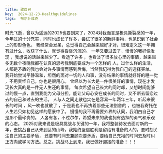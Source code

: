 ```yaml
---
title: 致自己
key:  2024-12-23-Healthguidelines
tags:  布尔什维克
---
```

时光飞逝，曾以为遥远的2025也要到来了，2024对我而言是极具撕裂感的一年，今年过的十分充实，同时也成长了许多，尝试了很多的新鲜事物，也见识到了社会上的形形色色。
我经常会发呆，总觉得自己会越来越好才对，很难定义这一年拥有过什么，收获了什么，就觉得昏昏沉沉的。
一年又要过去了，慢慢的我好像发现 ，我想说的话越来越少了。看透了许多 ，也看淡了很多放心里的事情，越来越多无数个夜晚我都在认真的思考我到底要成为一个怎样的
人，过什么样的生活，人都是矛盾的我也会对许多事情而感到后悔，当然我记得为我自己的选择买单。
我开始尝试平静温和，坦然的面对一切的人和事，没有结果的事情就好好的睡一觉 ，不用责怪自己，你也是很用心。
曾经以为长大是一件很美好的事情，现在才发现长大真的是一件无人生还的事情。
每次希望自己长大的同时却，又想时间能够过的慢一点，直到我能为父母分担，能让父母心安在成长的同时，又不断去留恋过去的自己和过去的生活。
人与人之间走散也实在是容易一年两年三年，听起来很长的时间 ，风一吹也就散了 ，于是我也不再执着那些无法割舍的 ，也被我寄托在人生若只如初见这样的愿景中了。
慢慢的我不再需要外界的认同，我明白自己才是那个最珍贵的。
人各有各，不过尔尔，希望未来的我也拥有选择的勇气和乐观的心态。
2025对我来说是极具挑战与关键的一年，我将整装待发去面对新的一年，去挑战自己从未到达的山峰，我始终坚信胜利是留给有准备的人的，要时刻关注自己的主要矛盾，
还要有时间去兼顾次要矛盾，要给自己充裕的时间去及时纠正方向或学习方法。总之，挑战马上到来，我已做好迎接的准备！！！
                                                                                                                                 
---
